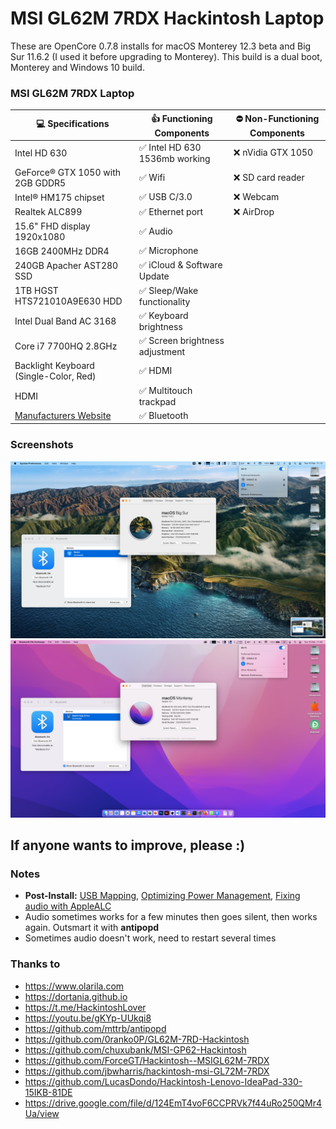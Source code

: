 #  MSI GL62M 7RDX Hackintosh Laptop

These are OpenCore 0.7.8 installs for macOS Monterey 12.3 beta and Big Sur 11.6.2 (I used it before upgrading to Monterey). This build is a dual boot, Monterey and Windows 10 build.

### MSI GL62M 7RDX Laptop 
| :computer: Specifications | :thumbsup: Functioning Components | :no_entry: Non-Functioning Components |
|--|--|--|
| Intel HD 630 | :white_check_mark: Intel HD 630 1536mb working | :x: nVidia GTX 1050 |
| GeForce® GTX 1050 with 2GB GDDR5 | :white_check_mark: Wifi | :x: SD card reader |
| Intel® HM175 chipset | :white_check_mark: USB C/3.0 | :x: Webcam |
| Realtek ALC899 | :white_check_mark: Ethernet port | :x: AirDrop |
| 15.6" FHD display 1920x1080 | :white_check_mark: Audio | |  
| 16GB 2400MHz DDR4 | :white_check_mark: Microphone | |
| 240GB Apacher AST280 SSD | :white_check_mark: iCloud & Software Update | |
| 1TB HGST HTS721010A9E630 HDD | :white_check_mark: Sleep/Wake functionality | |
| Intel Dual Band AC 3168  | :white_check_mark: Keyboard brightness | |
| Core i7 7700HQ 2.8GHz| :white_check_mark: Screen brightness adjustment | |
| Backlight Keyboard (Single-Color, Red) | :white_check_mark: HDMI | |
| HDMI | :white_check_mark: Multitouch trackpad | |
|[Manufacturers Website](https://www.msi.com/Laptop/GL62M-7RDX/Specification) | :white_check_mark: Bluetooth | |

### Screenshots
![Big Sur](https://github.com/alfatihart/Hackintosh-MSI-GL62M-7RDX/blob/main/Screen%20Shot%202022-02-15%20at%2011.12.50.png?raw=true)
![Monterey](https://github.com/alfatihart/Hackintosh-MSI-GL62M-7RDX/blob/main/Screen%20Shot%202022-02-15%20at%2011.02.42.png?raw=true)

## If anyone wants to improve, please :)

### Notes
* **Post-Install:** [USB Mapping](https://dortania.github.io/OpenCore-Post-Install/usb), [Optimizing Power Management](https://dortania.github.io/OpenCore-Post-Install/universal/pm.html), [Fixing audio with AppleALC](https://dortania.github.io/OpenCore-Post-Install/universal/audio.html)
* Audio sometimes works for a few minutes then goes silent, then works again. Outsmart it with **antipopd**
* Sometimes audio doesn't work, need to restart several times

### Thanks to
* https://www.olarila.com
* https://dortania.github.io
* https://t.me/HackintoshLover
* https://youtu.be/gKYp-UUkqi8
* https://github.com/mttrb/antipopd
* https://github.com/0ranko0P/GL62M-7RD-Hackintosh
* https://github.com/chuxubank/MSI-GP62-Hackintosh
* https://github.com/ForceGT/Hackintosh--MSIGL62M-7RDX
* https://github.com/jbwharris/hackintosh-msi-GL72M-7RDX
* https://github.com/LucasDondo/Hackintosh-Lenovo-IdeaPad-330-15IKB-81DE
* https://drive.google.com/file/d/124EmT4voF6CCPRVk7f44uRo250QMr4Ua/view
